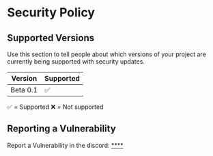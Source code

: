# Security Policy

## Supported Versions

Use this section to tell people about which versions of your project are
currently being supported with security updates.

| Version | Supported          |
| ------- | ------------------ |
| Beta 0.1| :white_check_mark: |

:white_check_mark: = Supported
:x: = Not supported

## Reporting a Vulnerability

Report a Vulnerability in the discord: [****](https://discord.gg/FfkfrYkFtQ)


